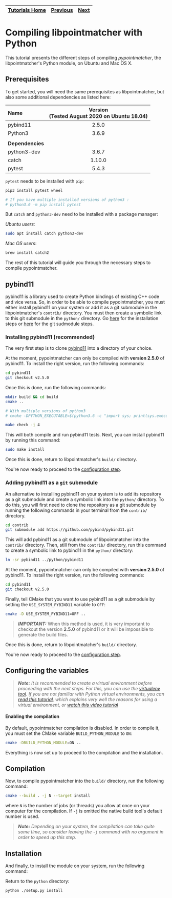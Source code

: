 | [Tutorials Home](index.md) | [Previous](UnitTestDev.md) | [Next](PythonModule.md) |
| :------------------------- | :------------------------: | ----------------------: |

# Compiling libpointmatcher with Python

This tutorial presents the different steps of compiling *pypointmatcher*, the libpointmatcher's Python module, on Ubuntu and Mac OS X.

## Prerequisites

To get started, you will need the same prerequisites as libpointmatcher, but also some additional dependencies as listed here:

| Name             | Version <br> (Tested August 2020 on Ubuntu 18.04) |
| :--------------- | :-----------------------------------------------: |
| pybind11         |                       2.5.0                       |
| Python3          |                       3.6.9                       |
|                  |                                                   |
| **Dependencies** |                                                   |
| python3-dev      |                       3.6.7                       |
| catch            |                      1.10.0                       |
| pytest           |                       5.4.3                       |

`pytest` needs to be installed with `pip`:

```bash
pip3 install pytest wheel

# If you have multiple installed versions of python3 :
# python3.6 -m pip install pytest
```

But `catch` and `python3-dev` need to be installed with a package manager:

*Ubuntu users:*

```bash
sudo apt install catch python3-dev
```

*Mac OS users*:

```bash
brew install catch2
```

The rest of this tutorial will guide you through the necessary steps to compile pypointmatcher.

## pybind11

pybind11 is a library used to create Python bindings of existing C++ code and vice versa. So, in order to be able to compile pypointmatcher, you must either install pybind11 on your system or add it as a git submodule in the libpointmatcher's `contrib/` directory. You must then create a symbolic link to this git submodule in the `python/` directory. Go [here](#installing-pybind11) for the installation steps or [here](#adding-pybind11) for the git sudmodule steps.

### Installing pybind11 (recommended) <a name="installing-pybind11"></a>

The very first step is to clone [pybind11](https://github.com/pybind/pybind11) into a directory of your choice.

At the moment, pypointmatcher can only be compiled with **version 2.5.0** of pybind11. To install the right version, run the following commands:

```bash
cd pybind11
git checkout v2.5.0
```

Once this is done, run the following commands:

```bash
mkdir build && cd build
cmake ..

# With multiple versions of python3
# cmake -DPYTHON_EXECUTABLE=$(python3.6 -c "import sys; print(sys.executable)") ..

make check -j 4
```

This will both compile and run pybind11 tests. Next, you can install pybind11 by running this command:

```bash
sudo make install
```

Once this is done, return to libpointmatcher's `build/` directory.

You're now ready to proceed to the [configuration step](#configuration).

### Adding pybind11 as a `git` submodule <a name="adding-pybind11"></a>

An alternative to installing pybind11 on your system is to add its repository as a git submodule and create a symbolic link into the `python/` directory. To do this, you will first need to clone the repository as a git submodule by running the following commands in your terminal from the `contrib/` directory.

```bash
cd contrib
git submodule add https://github.com/pybind/pybind11.git
```

This will add pybind11 as a git submodule of libpointmatcher into the `contrib/` directory. Then, still from the `contrib/` directory, run this command to create a symbolic link to pybind11 in the `python/` directory:

```bash
ln -sr pybind11 ../python/pybind11
```

At the moment, pypointmatcher can only be compiled with **version 2.5.0** of pybind11. To install the right version, run the following commands:

```bash
cd pybind11
git checkout v2.5.0
```

Finally, tell CMake that you want to use pybind11 as a git submodule by setting the `USE_SYSTEM_PYBIND11` variable to `OFF`:

```bash
cmake -D USE_SYSTEM_PYBIND11=OFF ..
```

> ***IMPORTANT:*** When this method is used, it is very important to checkout the version **2.5.0** of pybind11 or it will be impossible to generate the build files.

Once this is done, return to libpointmatcher's `build/` directory.

You're now ready to proceed to the [configuration step](#configuration).

## Configuring the variables <a name="configuration"></a>

> ***Note:*** *It is recommended to create a virtual environment before proceeding with the next steps. For this, you can use the [virtualenv tool](https://virtualenv.pypa.io/en/stable/). If you are not familiar with Python virtual environments, you can [read this tutorial](https://realpython.com/python-virtual-environments-a-primer/), which explains very well the reasons for using a virtual environment, or [watch this video tutorial](https://youtu.be/nnhjvHYRsmM)*

#### Enabling the compilation

By default, pypointmatcher compilation is disabled. In order to compile it, you must set the CMake variable `BUILD_PYTHON_MODULE` to `ON`:

```bash
cmake -DBUILD_PYTHON_MODULE=ON ..
```

Everything is now set up to proceed to the compilation and the installation.

## Compilation

Now, to compile pypointmatcher into the `build/` directory, run the following command:

```bash
cmake --build . -j N --target install
```

where `N` is the number of jobs (or threads) you allow at once on your computer for the compilation. If `-j` is omitted the native build tool's default number is used.

> ***Note:*** *Depending on your system, the compilation can take quite some time, so consider leaving the `-j` command with no argument in order to speed up this step.*

## Installation

And finally, to install the module on your system, run the following command:

Return to the `python` directory:
```console
python ./setup.py install
```
